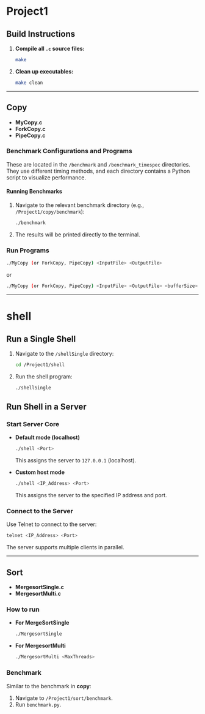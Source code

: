 # Project1

## Build Instructions

1. **Compile all `.c` source files:**
   ```bash
   make
   ```
2. **Clean up executables:**
   ```bash
   make clean
   ```

---

## Copy

- **MyCopy.c**  
- **ForkCopy.c**  
- **PipeCopy.c**

### Benchmark Configurations and Programs

These are located in the `/benchmark` and `/benchmark_timespec` directories. They use different timing methods, and each directory contains a Python script to visualize performance.

#### Running Benchmarks

1. Navigate to the relevant benchmark directory (e.g., `/Project1/copy/benchmark`):
   ```bash
   ./benchmark
   ```
2. The results will be printed directly to the terminal.

### Run Programs

```bash
./MyCopy (or ForkCopy, PipeCopy) <InputFile> <OutputFile>
```
or
```bash
./MyCopy (or ForkCopy, PipeCopy) <InputFile> <OutputFile> <bufferSize>
```

---

# shell

## Run a Single Shell

1. Navigate to the `/shellSingle` directory:
   ```bash
   cd /Project1/shell
   ```
2. Run the shell program:
   ```bash
   ./shellSingle
   ```
   
## Run Shell in a Server

### Start Server Core

- **Default mode (localhost)**  
  ```bash
  ./shell <Port>
  ```
  This assigns the server to `127.0.0.1` (localhost).

- **Custom host mode**  
  ```bash
  ./shell <IP_Address> <Port>
  ```
  This assigns the server to the specified IP address and port.

### Connect to the Server

Use Telnet to connect to the server:
```bash
telnet <IP_Address> <Port>
```
The server supports multiple clients in parallel.

---

## Sort

- **MergesortSingle.c**  
- **MergesortMulti.c**

### How to run

- **For MergeSortSingle**  
  ```bash
  ./MergesortSingle
  ```
- **For MergesortMulti**  
  ```bash
  ./MergesortMulti <MaxThreads>
  ```

### Benchmark

Similar to the benchmark in **copy**:
1. Navigate to `/Project1/sort/benchmark`.
2. Run `benchmark.py`.
